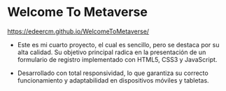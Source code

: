 # Welcome To Metaverse

 https://edeercm.github.io/WelcomeToMetaverse/

-	Este es mi cuarto proyecto, el cual es sencillo, pero se destaca por su alta calidad. Su objetivo principal radica en la presentación de un formulario de registro implementado con HTML5, CSS3 y JavaScript.

-	Desarrollado con total responsividad, lo que garantiza su correcto funcionamiento y adaptabilidad en dispositivos móviles y tabletas.
